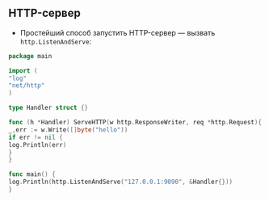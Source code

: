 ## HTTP-сервер

- Простейший способ запустить HTTP-сервер — вызвать `http.ListenAndServe`:

```go
package main

import (
"log"
"net/http"
)

type Handler struct {}

func (h *Handler) ServeHTTP(w http.ResponseWriter, req *http.Request){
_,err := w.Write([]byte("hello"))
if err != nil {
log.Println(err)
}
}

func main() {
log.Println(http.ListenAndServe("127.0.0.1:9090", &Handler{}))
}
```
